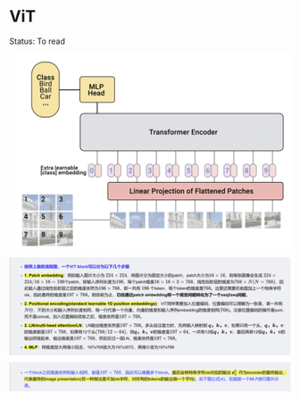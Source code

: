 # ViT

Status: To read

![image.png](ViT%2024298aeef83680af9915e5cf683a5d48/image.png)

![image.png](ViT%2024298aeef83680af9915e5cf683a5d48/image%201.png)